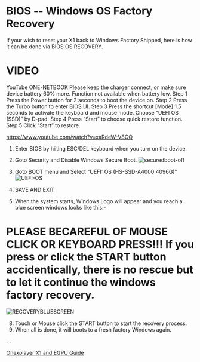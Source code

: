 # BIOS -- Windows OS Factory Recovery
If your wish to reset your X1 back to Windows Factory Shipped, here is how it can be done via BIOS OS RECOVERY.

# VIDEO
YouTube
ONE-NETBOOK
Please keep the charger connect, or make sure device battery 60% more. Function not available when battery low.
Step 1 Press the Power button for 2 seconds to boot the device on.
Step 2 Press the Turbo button to enter BIOS UI.
Step 3 Press the shortcut [Mode] 1.5 seconds to activate the keyboard and mouse mode. Choose “UEFI OS (SSD)” by D-pad.
Step 4 Press “Start” to choose quick restore function.
Step 5 Click “Start” to restore.

https://www.youtube.com/watch?v=xaRdeW-V8GQ

1. Enter BIOS by hiiting ESC/DEL keyboard when you turn on the device.
2. Goto Security and Disable Windows Secure Boot.
![securedboot-off](https://github.com/davidteosk/Onexplayer-X1-EGPU-Guide/assets/12351598/e2ef3c06-da9a-4aab-8311-8dcb670eca76)


4. Goto BOOT menu and Select "UEFI: OS (HS-SSD-A4000 4096G)"
![UEFI-OS](https://github.com/davidteosk/Onexplayer-X1-EGPU-Guide/assets/12351598/7c80f85b-bec0-4d91-8137-c07f5136ea66)

5. SAVE AND EXIT
6. When the system starts, Windows Logo will appear and you reach a blue screen windows looks like this:-

# PLEASE BECAREFUL OF MOUSE CLICK OR KEYBOARD PRESS!!! If you press or click the START button accidentically, there is no rescue but to let it continue the windows factory recovery.
![RECOVERYBLUESCREEN](https://github.com/davidteosk/Onexplayer-X1-EGPU-Guide/assets/12351598/d47a1b17-e32e-4833-ba76-3aac8330c80c)

8. Touch or Mouse click the START button to start the recovery process.
9. When all is done, it will boots to a fresh factory Windows again.


.
.

[Onexplayer X1 and EGPU Guide](../main/README.md)
